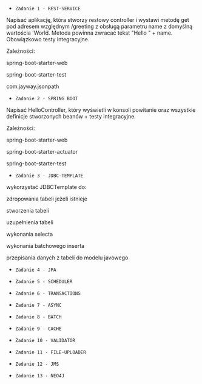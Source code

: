 * `Zadanie 1 - REST-SERVICE`

Napisać aplikację, która stworzy restowy controller i wystawi metodę get pod adresem
względnym /greeting z obsługą parametru name z domyślną wartościa 'World. Metoda powinna zwracać
tekst "Hello " + name. Obowiązkowo testy integracyjne.

Zależności:

spring-boot-starter-web

spring-boot-starter-test

com.jayway.jsonpath

* `Zadanie 2 - SPRING BOOT`

Napisać HelloController, który wyświetli w konsoli powitanie oraz wszystkie definicje stworzonych beanów + testy integracyjne.

Zależności:

spring-boot-starter-web

spring-boot-starter-actuator

spring-boot-starter-test

* `Zadanie 3 - JDBC-TEMPLATE`

wykorzystać JDBCTemplate do:

zdropowania tabeli jeżeli istnieje

stworzenia tabeli

uzupełnienia tabeli 

wykonania selecta

wykonania batchowego inserta

przepisania danych z tabeli do modelu javowego

* `Zadanie 4 - JPA`

* `Zadanie 5 - SCHEDULER`

* `Zadanie 6 - TRANSACTIONS`

* `Zadanie 7 - ASYNC`

* `Zadanie 8 - BATCH`

* `Zadanie 9 - CACHE`

* `Zadanie 10 - VALIDATOR`

* `Zadanie 11 - FILE-UPLOADER`

* `Zadanie 12 - JMS`

* `Zadanie 13 - NEO4J`
